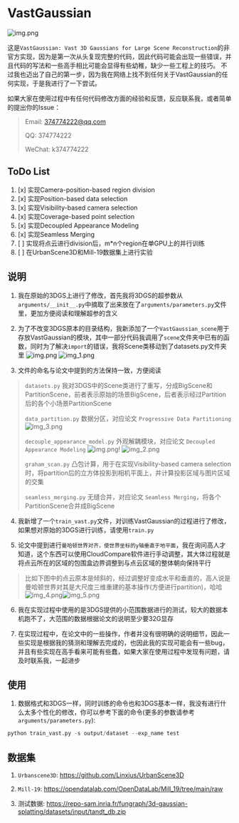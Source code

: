 # VastGaussian

![img.png](image/img_.png)

这是`VastGaussian: Vast 3D Gaussians for Large Scene Reconstruction`的非官方实现，因为是第一次从头复现完整的代码，因此代码可能会出现一些错误，并且代码的写法和一些高手相比可能会显得有些幼稚，缺少一些工程上的技巧。
不过我也迈出了自己的第一步，因为我在网络上找不到任何关于VastGaussian的任何实现，于是我进行了一下尝试。

如果大家在使用过程中有任何代码修改方面的经验和反馈，反应联系我，或者简单的提出你的Issue：
> Email: 374774222@qq.com
> 
> QQ: 374774222
> 
> WeChat: k374774222

## ToDo List
1. [x] 实现Camera-position-based region division
2. [x] 实现Position-based data selection
3. [x] 实现Visibility-based camera selection
4. [x] 实现Coverage-based point selection
5. [x] 实现Decoupled Appearance Modeling
6. [x] 实现Seamless Merging
6. [ ] 实现将点云进行division后，m*n个region在单GPU上的并行训练
7. [ ] 在UrbanScene3D和Mill-19数据集上进行实验

## 说明

1. 我在原始的3DGS上进行了修改，首先我将3DGS的超参数从`arguments/__init__.py`中摘取了出来放在了`arguments/parameters.py`文件里，更加方便阅读和理解超参的含义

2. 为了不改变3DGS原本的目录结构，我新添加了一个`VastGaussian_scene`用于存放VastGaussian的模块，其中一部分代码我调用了`scene`文件夹中已有的函数，同时为了解决`import`的错误，我将Scene类移动到了datasets.py文件夹里
![img.png](image/img2.png)
![img_1.png](image/img_1.png)
3. 文件的命名与论文中提到的方法保持一致，方便阅读

> `datasets.py` 我对3DGS中的Scene类进行了重写，分成BigScene和PartitionScene，前者表示原始的场景BigScene，后者表示经过Partition后的各个小场景PartitionScene
>
> `data_partition.py` 数据分区，对应论文 `Progressive Data Partitioning`
> ![img_3.png](image/img_3.png)
> 
> `decouple_appearance_model.py` 外观解耦模块，对应论文 `Decoupled Appearance Modeling`
> ![img.png](image/img.png)!
> ![img_2.png](image/img_2.png)
> 
> `graham_scan.py` 凸包计算，用于在实现Visibility-based camera selection时，将partition后的立方体投影到相机平面上，并计算投影区域与图片区域的交集
> 
> `seamless_merging.py` 无缝合并，对应论文 `Seamless Merging`，将各个PartitionScene合并成BigScene

4. 我新增了一个`train_vast.py`文件，对训练VastGaussian的过程进行了修改，如果想对原始的3DGS进行训练，请使用`train.py`

5. 论文中提到进行`曼哈顿世界对齐，使世界坐标的y轴垂直于地平面`，我在询问高人才知道，这个东西可以使用CloudCompare软件进行手动调整，其大体过程就是将点云所在的区域的包围盒边界调整到与点云区域的整体朝向保持平行
> 比如下图中的点云原本是倾斜的，经过调整好变成水平和垂直的，高人说是曼哈顿世界对其是大尺度三维重建的基本操作(方便进行partition)，哈哈
> ![img_4.png](image/img_4.png)![img_5.png](image/img_5.png)
6. 我在实现过程中使用的是3DGS提供的小范围数据进行的测试，较大的数据本机跑不了，大范围的数据根据论文的说明至少要32G显存

7. 在实现过程中，在论文中的一些操作，作者并没有很明确的说明细节，因此一些实现是根据我的猜测和理解去完成的，也因此我的实现可能会有一些bug，并且有些实现在高手看来可能有些蠢，如果大家在使用过程中发现有问题，请及时联系我，一起进步

## 使用

1. 数据格式和3DGS一样，同时训练的命令也和3DGS基本一样，我没有进行什么太多个性化的修改，你可以参考下面的命令(更多的参数请参考`arguments/parameters.py`):
```python
python train_vast.py -s output/dataset --exp_name test
```

## 数据集
1. `Urbanscene3D`: https://github.com/Linxius/UrbanScene3D

2. `Mill-19`: https://opendatalab.com/OpenDataLab/Mill_19/tree/main/raw

3. 测试数据: https://repo-sam.inria.fr/fungraph/3d-gaussian-splatting/datasets/input/tandt_db.zip